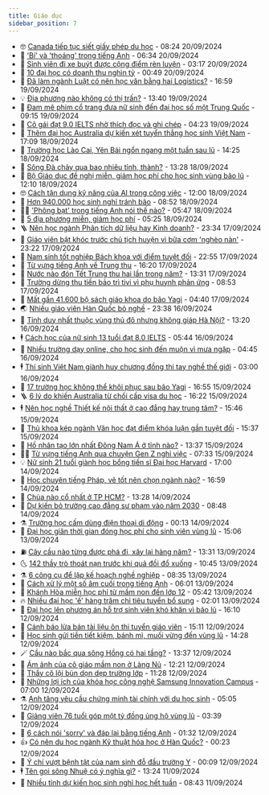 ```yaml
---
title: Giáo dục
sidebar_position: 7
---
```


<!-- vnexpress-giao-duc:START -->
- 🤓 [Canada tiếp tục siết giấy phép du học](https://vnexpress.net/canada-tiep-tuc-siet-giay-phep-du-hoc-4795099.html) - 08:24 20/09/2024
- 🦆 [&#39;Bí&#39; và &#39;thoáng&#39; trong tiếng Anh](https://vnexpress.net/bi-va-thoang-trong-tieng-anh-4795091.html) - 06:34 20/09/2024
- 🦩 [Sinh viên đi xe buýt được cộng điểm rèn luyện](https://vnexpress.net/sinh-vien-di-xe-buyt-duoc-cong-diem-ren-luyen-4794842.html) - 03:17 20/09/2024
- 🌮 [10 đại học có doanh thu nghìn tỷ](https://vnexpress.net/10-dai-hoc-co-doanh-thu-nghin-ty-4794617.html) - 00:49 20/09/2024
- 🔭 [Đã làm ngành Luật có nên học văn bằng hai Logistics?](https://vnexpress.net/da-lam-nganh-luat-co-nen-hoc-van-bang-hai-logistics-4794762.html) - 16:59 19/09/2024
- 💡 [Địa phương nào không có thị trấn?](https://vnexpress.net/dia-phuong-nao-khong-co-thi-tran-4794751.html) - 13:40 19/09/2024
- 🥰 [Đam mê phim cổ trang đưa nữ sinh đến đại học số một Trung Quốc](https://vnexpress.net/dam-me-phim-co-trang-dua-nu-sinh-den-dai-hoc-so-mot-trung-quoc-4794447.html) - 09:15 19/09/2024
- 🐲 [Cô gái đạt 9.0 IELTS nhờ thích đọc và ghi chép](https://vnexpress.net/co-gai-dat-9-0-ielts-nho-thich-doc-va-ghi-chep-4793450.html) - 04:23 19/09/2024
- 🦒 [Thêm đại học Australia dự kiến xét tuyển thẳng học sinh Việt Nam](https://vnexpress.net/them-dai-hoc-australia-du-kien-xet-tuyen-thang-hoc-sinh-viet-nam-4794243.html) - 17:09 18/09/2024
- 🦆 [Trường học Lào Cai, Yên Bái ngổn ngang một tuần sau lũ](https://vnexpress.net/truong-hoc-lao-cai-yen-bai-ngon-ngang-mot-tuan-sau-lu-4794030.html) - 14:25 18/09/2024
- 🧰 [Sông Đà chảy qua bao nhiêu tỉnh, thành?](https://vnexpress.net/song-da-chay-qua-bao-nhieu-tinh-thanh-4794293.html) - 13:28 18/09/2024
- 🐘 [Bộ Giáo dục đề nghị miễn, giảm học phí cho học sinh vùng bão lũ](https://vnexpress.net/bo-giao-duc-de-nghi-mien-giam-hoc-phi-cho-hoc-sinh-vung-bao-lu-4794418.html) - 12:10 18/09/2024
- 🤓 [Cách tận dụng kỹ năng của AI trong công việc](https://vnexpress.net/cach-tan-dung-ky-nang-cua-ai-trong-cong-viec-4794374.html) - 12:00 18/09/2024
- 🧰 [Hơn 940.000 học sinh nghỉ tránh bão](https://vnexpress.net/hon-940-000-hoc-sinh-nghi-tranh-bao-4794333.html) - 08:52 18/09/2024
- 🧑‍💻 [&#39;Phông bạt&#39; trong tiếng Anh nói thế nào?](https://vnexpress.net/phong-bat-trong-tieng-anh-noi-the-nao-4794246.html) - 05:47 18/09/2024
- 🫶 [5 địa phương miễn, giảm học phí](https://vnexpress.net/5-dia-phuong-mien-giam-hoc-phi-4793509.html) - 05:25 18/09/2024
- 🪜 [Nên học ngành Phân tích dữ liệu hay Kinh doanh?](https://vnexpress.net/nen-hoc-nganh-phan-tich-du-lieu-hay-kinh-doanh-4793460.html) - 23:34 17/09/2024
- 🎊 [Giáo viên bật khóc trước chủ tịch huyện vì bữa cơm &#39;nghèo nàn&#39;](https://vnexpress.net/giao-vien-bat-khoc-truoc-chu-tich-huyen-vi-bua-com-ngheo-nan-4794022.html) - 23:22 17/09/2024
- 🧐 [Nam sinh tốt nghiệp Bách khoa với điểm tuyệt đối](https://vnexpress.net/nam-sinh-tot-nghiep-bach-khoa-voi-diem-tuyet-doi-4793964.html) - 22:55 17/09/2024
- 🌈 [Từ vựng tiếng Anh về Trung thu](https://vnexpress.net/tu-vung-tieng-anh-ve-trung-thu-4793489.html) - 16:20 17/09/2024
- 🥰 [Nước nào đón Tết Trung thu hai lần trong năm?](https://vnexpress.net/nuoc-nao-don-tet-trung-thu-hai-lan-trong-nam-4793989.html) - 13:31 17/09/2024
- 🎡 [Trường dừng thu tiền bảo trì tivi vì phụ huynh phản ứng](https://vnexpress.net/truong-dung-thu-tien-bao-tri-tivi-vi-phu-huynh-phan-ung-4793902.html) - 08:53 17/09/2024
- 🎊 [Mất gần 41.600 bộ sách giáo khoa do bão Yagi](https://vnexpress.net/mat-gan-41-600-bo-sach-giao-khoa-do-bao-yagi-4793779.html) - 04:40 17/09/2024
- 🌏 [Nhiều giáo viên Hàn Quốc bỏ nghề](https://vnexpress.net/nhieu-giao-vien-han-quoc-bo-nghe-4790685.html) - 23:38 16/09/2024
- 🥸 [Tỉnh duy nhất thuộc vùng thủ đô nhưng không giáp Hà Nội?](https://vnexpress.net/tinh-duy-nhat-thuoc-vung-thu-do-nhung-khong-giap-ha-noi-4793554.html) - 13:20 16/09/2024
- 🕴 [Cách học của nữ sinh 13 tuổi đạt 8.0 IELTS](https://vnexpress.net/cach-hoc-cua-nu-sinh-13-tuoi-dat-8-0-ielts-4792795.html) - 05:44 16/09/2024
- 💂 [Nhiều trường dạy online, cho học sinh đến muộn vì mưa ngập](https://vnexpress.net/nhieu-truong-day-online-cho-hoc-sinh-den-muon-vi-mua-ngap-4793346.html) - 04:45 16/09/2024
- 🕴 [Thí sinh Việt Nam giành huy chương đồng thi tay nghề thế giới](https://vnexpress.net/thi-sinh-viet-nam-gianh-huy-chuong-dong-thi-tay-nghe-the-gioi-4793228.html) - 03:00 16/09/2024
- 🌋 [17 trường học không thể khôi phục sau bão Yagi](https://vnexpress.net/17-truong-hoc-khong-the-khoi-phuc-sau-bao-yagi-4793178.html) - 16:55 15/09/2024
- 🪜 [6 lý do khiến Australia từ chối cấp visa du học](https://vnexpress.net/6-ly-do-khien-australia-tu-choi-cap-visa-du-hoc-4793090.html) - 16:22 15/09/2024
- 🕴 [Nên học nghề Thiết kế nội thất ở cao đẳng hay trung tâm?](https://vnexpress.net/nen-hoc-nghe-thiet-ke-noi-that-o-cao-dang-hay-trung-tam-4793124.html) - 15:46 15/09/2024
- 🎃 [Thủ khoa kép ngành Văn học đạt điểm khóa luận gần tuyệt đối](https://vnexpress.net/thu-khoa-kep-nganh-van-hoc-dat-diem-khoa-luan-gan-tuyet-doi-4792638.html) - 15:37 15/09/2024
- 🦏 [Hồ nhân tạo lớn nhất Đông Nam Á ở tỉnh nào?](https://vnexpress.net/ho-nhan-tao-lon-nhat-dong-nam-a-o-tinh-nao-4793075.html) - 13:37 15/09/2024
- 🧑‍🏫 [Từ vựng tiếng Anh qua chuyện Gen Z nghỉ việc](https://vnexpress.net/tu-vung-tieng-anh-qua-chuyen-gen-z-nghi-viec-4792890.html) - 07:33 15/09/2024
- 💡 [Nữ sinh 21 tuổi giành học bổng tiến sĩ Đại học Harvard](https://vnexpress.net/nu-sinh-21-tuoi-gianh-hoc-bong-tien-si-dai-hoc-harvard-4792824.html) - 17:00 14/09/2024
- 🐎 [Học chuyên tiếng Pháp, vẽ tốt nên chọn ngành nào?](https://vnexpress.net/hoc-chuyen-tieng-phap-ve-tot-nen-chon-nganh-nao-4765837.html) - 16:59 14/09/2024
- 🧰 [Chùa nào cổ nhất ở TP HCM?](https://vnexpress.net/chua-nao-co-nhat-o-tp-hcm-4784613.html) - 13:28 14/09/2024
- 🙉 [Dự kiến bỏ trường cao đẳng sư phạm vào năm 2030](https://vnexpress.net/du-kien-bo-truong-cao-dang-su-pham-vao-nam-2030-4792720.html) - 08:48 14/09/2024
- ⚗️ [Trường học cấm dùng điện thoại di động](https://vnexpress.net/truong-hoc-cam-dung-dien-thoai-di-dong-4792514.html) - 00:13 14/09/2024
- 🌝 [Đại học giãn thời gian đóng học phí cho sinh viên vùng lũ](https://vnexpress.net/dai-hoc-gian-thoi-gian-dong-hoc-phi-cho-sinh-vien-vung-lu-4792669.html) - 15:06 13/09/2024
- ⛽️ [Cây cầu nào từng được phá đi, xây lại hàng năm?](https://vnexpress.net/cay-cau-nao-tung-duoc-pha-di-xay-lai-hang-nam-4790736.html) - 13:31 13/09/2024
- 🌜 [142 thầy trò thoát nạn trước khi quả đồi đổ xuống](https://vnexpress.net/142-thay-tro-thoat-nan-truoc-khi-qua-doi-do-xuong-4792671.html) - 10:45 13/09/2024
- ⚗️ [6 công cụ để lập kế hoạch nghề nghiệp](https://vnexpress.net/6-cong-cu-de-lap-ke-hoach-nghe-nghiep-4792538.html) - 08:35 13/09/2024
- 🧰 [Cách xử lý một số âm cuối trong tiếng Anh](https://vnexpress.net/cach-xu-ly-mot-so-am-cuoi-trong-tieng-anh-4792529.html) - 06:01 13/09/2024
- 🤗 [Khánh Hòa miễn học phí từ mầm non đến lớp 12](https://vnexpress.net/khanh-hoa-mien-hoc-phi-tu-mam-non-den-lop-12-4792510.html) - 05:42 13/09/2024
- 🔥 [Nhiều đại học &#39;ế&#39; hàng trăm chỉ tiêu tuyển bổ sung](https://vnexpress.net/nhieu-dai-hoc-e-hang-tram-chi-tieu-tuyen-bo-sung-4791674.html) - 02:01 13/09/2024
- 💪 [Đại học lên phương án hỗ trợ sinh viên khó khăn vì bão lũ](https://vnexpress.net/dai-hoc-len-phuong-an-ho-tro-sinh-vien-kho-khan-vi-bao-lu-4792053.html) - 16:10 12/09/2024
- 💂 [Cảnh báo lừa bán tài liệu ôn thi tuyển giáo viên](https://vnexpress.net/canh-bao-lua-ban-tai-lieu-on-thi-tuyen-giao-vien-4792248.html) - 15:11 12/09/2024
- 🌮 [Học sinh gửi tiền tiết kiệm, bánh mì, muối vừng đến vùng lũ](https://vnexpress.net/hoc-sinh-gui-tien-tiet-kiem-banh-mi-muoi-vung-den-vung-lu-4791706.html) - 14:28 12/09/2024
- 🪄 [Cầu nào bắc qua sông Hồng có hai tầng?](https://vnexpress.net/cau-nao-bac-qua-song-hong-co-hai-tang-4792215.html) - 13:37 12/09/2024
- 🎡 [Ám ảnh của cô giáo mầm non ở Làng Nủ](https://vnexpress.net/am-anh-cua-co-giao-mam-non-o-lang-nu-4792208.html) - 12:21 12/09/2024
- 🌈 [Thầy cô lội bùn dọn dẹp trường lớp](https://vnexpress.net/thay-co-loi-bun-don-dep-truong-lop-4790649.html) - 11:28 12/09/2024
- 🎊 [Những lợi ích của khóa học công nghệ Samsung Innovation Campus](https://vnexpress.net/nhung-loi-ich-cua-khoa-hoc-cong-nghe-samsung-innovation-campus-4791812.html) - 07:00 12/09/2024
- ⚗️ [Anh tăng yêu cầu chứng minh tài chính với du học sinh](https://vnexpress.net/anh-tang-yeu-cau-chung-minh-tai-chinh-voi-du-hoc-sinh-4792020.html) - 05:05 12/09/2024
- 🌁 [Giảng viên 76 tuổi góp một tỷ đồng ủng hộ vùng lũ](https://vnexpress.net/giang-vien-76-tuoi-gop-mot-ty-dong-ung-ho-vung-lu-4791914.html) - 03:39 12/09/2024
- 🦏 [6 cách nói &#39;sorry&#39; và đáp lại bằng tiếng Anh](https://vnexpress.net/6-cach-noi-sorry-va-dap-lai-bang-tieng-anh-4791923.html) - 01:32 12/09/2024
- 👍 [Có nên du học ngành Kỹ thuật hóa học ở Hàn Quốc?](https://vnexpress.net/co-nen-du-hoc-nganh-ky-thuat-hoa-hoc-o-han-quoc-4791761.html) - 00:23 12/09/2024
- 🌈 [Ý chí vượt bệnh tật của nam sinh đỗ đầu trường Y](https://vnexpress.net/y-chi-vuot-benh-tat-cua-nam-sinh-do-dau-truong-y-4791848.html) - 00:09 12/09/2024
- 🕴 [Tên gọi sông Nhuệ có ý nghĩa gì?](https://vnexpress.net/ten-goi-song-nhue-co-y-nghia-gi-4791753.html) - 13:24 11/09/2024
- 🧰 [Nhiều tỉnh dự kiến học sinh nghỉ học hết tuần](https://vnexpress.net/nhieu-tinh-du-kien-hoc-sinh-nghi-hoc-het-tuan-4791588.html) - 08:43 11/09/2024<!-- vnexpress-giao-duc:END -->
